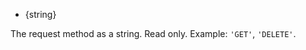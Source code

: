 <!-- YAML
added: v8.4.0
-->

* {string}

The request method as a string. Read only. Example:
`'GET'`, `'DELETE'`.

